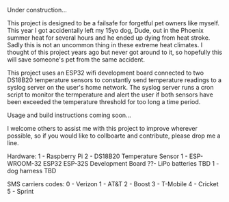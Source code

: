 Under construction...

This project is designed to be a failsafe for forgetful pet owners like myself.  This year I got accidentally left my 15yo dog, Dude, out in the Phoenix summer heat for several hours and he ended up dying from heat stroke. Sadly this is not an uncommon thing in these extreme heat climates.  I thought of this project years ago but never got around to it, so hopefully this will save someone's pet from the same accident. 

This project uses an ESP32 wifi development board connected to two DS18B20 temperature sensors to constantly send temperature readings to a syslog server on the user's home network.  The syslog server runs a cron script to monitor the termperature and alert the user if both sensors have been exceeded the temperature threshold for too long a time period.   

Usage and build instructions coming soon...

I welcome others to assist me with this project to improve wherever possible, so if you would like to collboarte and contribute, please drop me a line.  

Hardware:
1 - Raspberry Pi 
2 - DS18B20 Temperature Sensor
1 - ESP-WROOM-32 ESP32 ESP-32S Development Board 
??- LiPo batteries TBD
1 - dog harness TBD

SMS carriers codes:
0 - Verizon
1 - AT&T
2 - Boost
3 - T-Mobile
4 - Cricket
5 - Sprint
